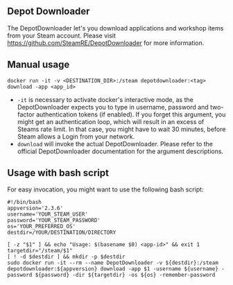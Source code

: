 ## Depot Downloader

The DepotDownloader let's you download applications and workshop items from your Steam account.
Please visit https://github.com/SteamRE/DepotDownloader for more information.

## Manual usage

```
docker run -it -v <DESTINATION_DIR>:/steam depotdownloader:<tag> download -app <app_id>
```

- `-it` is necessary to activate docker's interactive mode, as the DepotDownloader expects you to type in username, password and two-factor authentication tokens (if enabled). If you forget this argument, you might get an authentication loop, which will result in an excess of Steams rate limit. In that case, you might have to wait 30 minutes, before Steam allows a Login from your network.
- `download` will invoke the actual DepotDownloader. Please refer to the official DepotDownloader documentation for the argument descriptions.

## Usage with bash script

For easy invocation, you might want to use the following bash script:

```
#!/bin/bash
appversion='2.3.6'
username='YOUR_STEAM_USER'
password='YOUR_STEAM_PASSWORD'
os='YOUR_PREFERRED_OS'
destdir=/YOUR/DESTINATION/DIRECTORY

[ -z "$1" ] && echo "Usage: $(basename $0) <app-id>" && exit 1
targetdir="/steam/$1"
[ ! -d $destdir ] && mkdir -p $destdir
sudo docker run -it --rm --name DepotDownloader -v ${destdir}:/steam depotdownloader:${appversion} download -app $1 -username ${username} -password ${password} -dir ${targetdir} -os ${os} -remember-password
```
